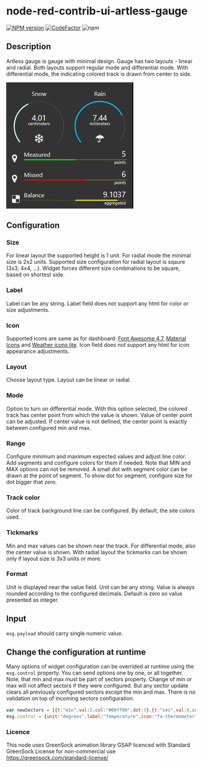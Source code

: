 # node-red-contrib-ui-artless-gauge



[![NPM version][npm-image]][npm-url]
[![CodeFactor](https://www.codefactor.io/repository/github/hotnipi/node-red-contrib-ui-artless-gauge/badge)](https://www.codefactor.io/repository/github/hotnipi/node-red-contrib-ui-artless-gauge)
![npm](https://img.shields.io/npm/dm/node-red-contrib-ui-artless-gauge)

[npm-image]: http://img.shields.io/npm/v/node-red-contrib-ui-artless-gauge.svg
[npm-url]: https://www.npmjs.com/package/node-red-contrib-ui-artless-gauge


## Description


Artless gauge is gauge with minimal design. Gauge has two layouts - linear and radial. Both layouts support regular mode and differential mode. With differential mode, the indicating colored track is drawn from center to side. 


![Node-RED dashboard widget node-red-contrib-ui-artless-gauge](images/node-red-dashboard-widget-artless-gauge.JPG)


## Configuration
### Size
For linear layout the supported height is 1 unit.
For radial mode the minimal size is 2x2 units. Supported size configuration for radial layout is sqaure (3x3, 4x4, ...). Widget forces different size combinations to be square, based on shortest side.

### Label
Label can be any string. Label field does not support any html for color or size adjustments.

### Icon
Supported icons are same as for dashboard: [Font Awesome 4.7](https://fontawesome.com/v4.7.0/icons/), [Material Icons](https://material.io/resources/icons/?style=baseline) and [Weather icons lite](https://github.com/Paul-Reed/weather-icons-lite). 
Icon field does not support any html for icon appearance adjustments.

### Layout
Choose layout type. Layout can be linear or radial.

### Mode
Option to turn on differential mode. With this option selected, the colored track has center point from which the value is shown. Value of center point can be adjusted. If center value is not defined, the center point is exactly between configured min and max.

### Range
Configure minimum and maximum expected values and adjust line color. Add segments and configure colors for them if needed. Note that MIN and MAX options can not be removed. A small dot with segment color can be drawn at the point of segment. To show dot for segment, configure size for dot bigger that zero.

### Track color
Color of track background line can be configured. By default, the site colors used.

### Tickmarks
Min and max values can be shown near the track.
For differential mode, also the center value is shown.
With radial layout the tickmarks can be shown only if layout size is 3x3 units or more.

### Format
Unit is displayed near the value field. Unit can be any string.
Value is always rounded according to the configured decimals. Default is zero so value presented as integer.  

## Input 
<code>msg.payload</code> should carry single numeric value.

## Change the configuration at runtime

Many options of widget configuration can be overrided at runtime using the <code>msg.control</code> property.
You can send options one by one, or all together.
Note, that min and max must be part of sectors property.
Change of min or max will not affect sectors if they were configured. But any sector update clears all previously configured sectors except the min and max.
There is no validation on top of incoming sectors configuration.


``` javascript
var newSectors = [{t:"min",val:5,col:"#00ff00",dot:3},{t:"sec",val:8,col:"#ff0000",dot:3},{t:"max",val:30,col:"#0000ff",dot:3}]
msg.control = {unit:"degrees",label:"Temperature",icon:"fa-thermometer",center:4, decimals:1, sectors:newSectors}
```
 

### Licence

This node uses GreenSock animation library GSAP licenced with Standard GreenSock License for non-commercial use https://greensock.com/standard-license/


